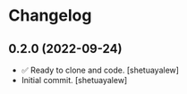Changelog
=========


0.2.0 (2022-09-24)
------------------
- ✅ Ready to clone and code. [shetuayalew]
- Initial commit. [shetuayalew]


